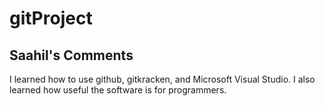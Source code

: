 # gitProject

## Saahil's Comments
I learned how to use github, gitkracken, and Microsoft Visual Studio. I also learned how useful the software is for programmers.
